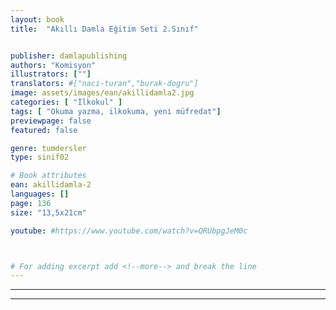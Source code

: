 ```yaml
---
layout: book
title:  "Akıllı Damla Eğitim Seti 2.Sınıf"


publisher: damlapublishing
authors: "Komisyon"
illustrators: [""]
translators: #["naci-turan","burak-dogru"]
image: assets/images/ean/akillidamla2.jpg
categories: [ "İlkokul" ]
tags: [ "Okuma yazma, ilkokuma, yeni müfredat"]
previewpage: false
featured: false

genre: tumdersler
type: sinif02

# Book attributes
ean: akillidamla-2
languages: []
page: 136
size: "13,5x21cm"

youtube: #https://www.youtube.com/watch?v=QRUbpgJeM0c



# For adding excerpt add <!--more--> and break the line
---
```



<hr>
<hr>